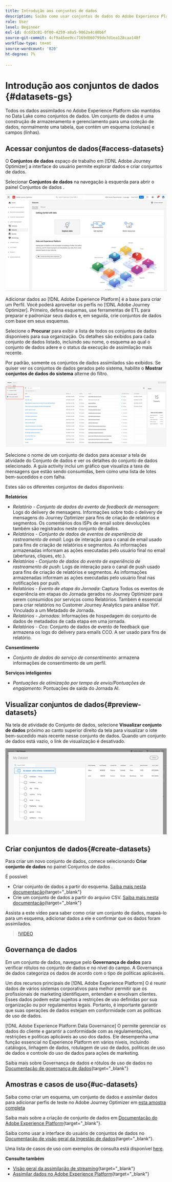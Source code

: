 ```yaml
---
title: Introdução aos conjuntos de dados
description: Saiba como usar conjuntos de dados do Adobe Experience Platform no Adobe Journey Optimizer
role: User
level: Beginner
exl-id: dcdd3c81-0f00-4259-a8a5-9062a4c40b6f
source-git-commit: 4cf9a45ee9cc7169d060799de7d1ea128caa140f
workflow-type: tm+mt
source-wordcount: '820'
ht-degree: 7%

---
```


# Introdução aos conjuntos de dados {#datasets-gs}

Todos os dados assimilados no Adobe Experience Platform são mantidos no Data Lake como conjuntos de dados. Um conjunto de dados é uma construção de armazenamento e gerenciamento para uma coleção de dados, normalmente uma tabela, que contém um esquema (colunas) e campos (linhas).

## Acessar conjuntos de dados{#access-datasets}

O **Conjuntos de dados** espaço de trabalho em [!DNL Adobe Journey Optimizer] a interface do usuário permite explorar dados e criar conjuntos de dados.

Selecionar **Conjuntos de dados** na navegação à esquerda para abrir o painel Conjuntos de dados .

![](assets/datasets-home.png)

Adicionar dados ao [!DNL Adobe Experience Platform] é a base para criar um Perfil. Você poderá aproveitar os perfis no [!DNL Adobe Journey Optimizer]. Primeiro, defina esquemas, use ferramentas de ETL para preparar e padronizar seus dados e, em seguida, crie conjuntos de dados com base em seus esquemas.

Selecione o **Procurar** para exibir a lista de todos os conjuntos de dados disponíveis para sua organização. Os detalhes são exibidos para cada conjunto de dados listado, incluindo seu nome, o esquema ao qual o conjunto de dados adere e o status da execução de assimilação mais recente.

Por padrão, somente os conjuntos de dados assimilados são exibidos. Se quiser ver os conjuntos de dados gerados pelo sistema, habilite o **Mostrar conjuntos de dados do sistema** alterne do filtro.

![](assets/ajo-system-datasets.png)

Selecione o nome de um conjunto de dados para acessar a tela de atividade do Conjunto de dados e ver os detalhes do conjunto de dados selecionado. A guia activity inclui um gráfico que visualiza a taxa de mensagens que estão sendo consumidas, bem como uma lista de lotes bem-sucedidos e com falha.

Estes são os diferentes conjuntos de dados disponíveis:

**Relatórios**

* _Relatório - Conjunto de dados do evento de feedback de mensagem_: Logs do delivery de mensagens. Informações sobre todo o delivery de mensagens do Journey Optimizer para fins de criação de relatórios e segmentos. Os comentários dos ISPs de email sobre devoluções também são registrados neste conjunto de dados.
* _Relatórios - Conjunto de dados de eventos de experiência de rastreamento de email_: Logs de interação para o canal de email usado para fins de criação de relatórios e segmentos. As informações armazenadas informam as ações executadas pelo usuário final no email (aberturas, cliques, etc.).
* _Relatórios - Conjunto de dados do evento de experiência de rastreamento de push_: Logs de interação para o canal de push usado para fins de criação de relatórios e segmentos. As informações armazenadas informam as ações executadas pelo usuário final nas notificações por push.
* _Relatórios - Evento de etapa do Jornada_: Captura Todos os eventos de experiência em etapas do Jornada gerados no Journey Optimizer para serem consumidos por serviços como Relatórios. Também é essencial para criar relatórios no Customer Journey Analytics para análise YoY. Vinculado a um Metadado de Jornada.
* _Relatórios - Jornadas_: Informações de hospedagem do conjunto de dados de metadados de cada etapa em uma jornada.
* _Relatórios - Cco_: Conjunto de dados de evento de feedback que armazena os logs do delivery para emails CCO. A ser usado para fins de relatório.

**Consentimento**

* _Conjunto de dados do serviço de consentimento_: armazena informações de consentimento de um perfil.

**Serviços inteligentes**

* _Pontuações de otimização por tempo de envio/Pontuações de engajamento_: Pontuações de saída do Jornada AI.

## Visualizar conjuntos de dados{#preview-datasets}

Na tela de atividade do Conjunto de dados, selecione **Visualizar conjunto de dados** próximo ao canto superior direito da tela para visualizar o lote bem-sucedido mais recente nesse conjunto de dados. Quando um conjunto de dados está vazio, o link de visualização é desativado.

![](assets/dataset-preview.png)

## Criar conjuntos de dados{#create-datasets}

Para criar um novo conjunto de dados, comece selecionando **Criar conjunto de dados** no painel Conjuntos de dados .

É possível:

* Criar conjunto de dados a partir do esquema. [Saiba mais nesta documentação](https://experienceleague.adobe.com/docs/experience-platform/catalog/datasets/user-guide.html?lang=en#schema){target=&quot;_blank&quot;}
* Crie um conjunto de dados a partir do arquivo CSV. [Saiba mais nesta documentação](https://experienceleague.adobe.com/docs/experience-platform/ingestion/tutorials/map-a-csv-file.html?lang=pt-BR){target=&quot;_blank&quot;}

Assista a este vídeo para saber como criar um conjunto de dados, mapeá-lo para um esquema, adicionar dados a ele e confirmar que os dados foram assimilados.

>[!VIDEO](https://video.tv.adobe.com/v/334293?quality=12)

## Governança de dados

Em um conjunto de dados, navegue pelo **Governança de dados** para verificar rótulos no conjunto de dados e no nível do campo. A Governança de dados categoriza os dados de acordo com o tipo de políticas aplicáveis.

Um dos recursos principais de [!DNL Adobe Experience Platform] O é reunir dados de vários sistemas corporativos para melhor permitir que os profissionais de marketing identifiquem, entendam e envolvam clientes. Esses dados podem estar sujeitos a restrições de uso definidas por sua organização ou por regulamentos legais. Portanto, é importante garantir que suas operações de dados estejam em conformidade com as políticas de uso de dados.

[!DNL Adobe Experience Platform Data Governance] O permite gerenciar os dados do cliente e garantir a conformidade com as regulamentações, restrições e políticas aplicáveis ao uso dos dados. Ele desempenha uma função essencial no Experience Platform em vários níveis, incluindo catálogos, linhagem de dados, rotulagem de uso de dados, políticas de uso de dados e controle do uso de dados para ações de marketing.

Saiba mais sobre Governança de dados e rótulos de uso de dados no [Documentação de governança de dados](https://experienceleague.adobe.com/docs/experience-platform/data-governance/labels/user-guide.html){target=&quot;_blank&quot;}

## Amostras e casos de uso{#uc-datasets}

Saiba como criar um esquema, um conjunto de dados e assimilar dados para adicionar perfis de teste no Adobe Journey Optimizer em [esta amostra completa](../segment/creating-test-profiles.md)

Saiba mais sobre a criação de conjunto de dados em [Documentação do Adobe Experience Platform](https://experienceleague.adobe.com/docs/experience-platform/catalog/datasets/overview.html?lang=pt-BR){target=&quot;_blank&quot;}.

Saiba como usar a interface do usuário de conjuntos de dados no [Documentação de visão geral da Ingestão de dados](https://experienceleague.adobe.com/docs/experience-platform/ingestion/home.html?lang=pt-BR){target=&quot;_blank&quot;}.

Uma lista de casos de uso com exemplos de consulta está disponível [here](../start/datasets-query-examples.md).

**Consulte também**

* [Visão geral da assimilação de streaming](https://experienceleague.adobe.com/docs/experience-platform/ingestion/streaming/overview.html?lang=pt-BR){target=&quot;_blank&quot;}
* [Assimilar dados no Adobe Experience Platform](https://experienceleague.adobe.com/docs/experience-platform/ingestion/tutorials/ingest-batch-data.html){target=&quot;_blank&quot;}

